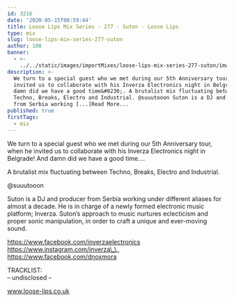 ```yaml
---
id: 3216
date: '2020-05-15T08:59:44'
title: Loose Lips Mix Series - 277 - Suton - Loose Lips
type: mix
slug: loose-lips-mix-series-277-suton
author: 100
banner:
  - >-
    ../../static/images/importMixes/loose-lips-mix-series-277-suton/image3216.jpeg
description: >-
  We turn to a special guest who we met during our 5th Anniversary tour, when he
  invited us to collaborate with his Inverza Electronics night in Belgrade! And
  damn did we have a good time&#8230;. A brutalist mix fluctuating between
  Techno, Breaks, Electro and Industrial. @suuutooon Suton is a DJ and producer
  from Serbia working [...]Read More...
published: true
firstTags:
  - mix
---
```

We turn to a special guest who we met during our 5th Anniversary tour, when he invited us to collaborate with his Inverza Electronics night in Belgrade! And damn did we have a good time….

A brutalist mix fluctuating between Techno, Breaks, Electro and Industrial.

@suuutooon

Suton is a DJ and producer from Serbia working under different aliases for almost a decade. He is in charge of a newly formed electronic music platform; Inverza. Suton’s approach to music nurtures eclecticism and proper sonic manipulation, in order to craft a unique and ever-moving sound.

https://www.facebook.com/inverzaelectronics  
https://www.instagram.com/inverza\_\_  
https://www.facebook.com/dnoxmora

TRACKLIST:  
– undisclosed –

www.loose-lips.co.uk
